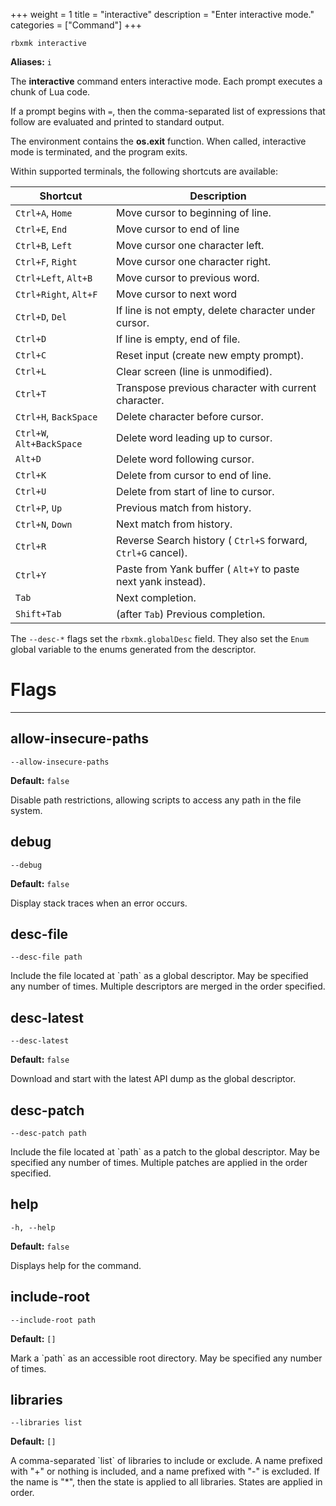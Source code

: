 +++
weight = 1
title = "interactive"
description = "Enter interactive mode."
categories = ["Command"]
+++

`rbxmk interactive`

**Aliases:** `i`

The **interactive** command enters interactive mode. Each prompt executes
a chunk of Lua code.

If a prompt begins with `=`, then the comma-separated list of
expressions that follow are evaluated and printed to standard output.

The environment contains the **os.exit** function. When called,
interactive mode is terminated, and the program exits.

Within supported terminals, the following shortcuts are available:

| Shortcut | Description |
| --- | --- |
| `Ctrl+A`, `Home` | Move cursor to beginning of line. |
| `Ctrl+E`, `End` | Move cursor to end of line |
| `Ctrl+B`, `Left` | Move cursor one character left. |
| `Ctrl+F`, `Right` | Move cursor one character right. |
| `Ctrl+Left`, `Alt+B` | Move cursor to previous word. |
| `Ctrl+Right`, `Alt+F` | Move cursor to next word |
| `Ctrl+D`, `Del` | If line is not empty, delete character under cursor. |
| `Ctrl+D` | If line is empty, end of file. |
| `Ctrl+C` | Reset input (create new empty prompt). |
| `Ctrl+L` | Clear screen (line is unmodified). |
| `Ctrl+T` | Transpose previous character with current character. |
| `Ctrl+H`, `BackSpace` | Delete character before cursor. |
| `Ctrl+W`, `Alt+BackSpace` | Delete word leading up to cursor. |
| `Alt+D` | Delete word following cursor. |
| `Ctrl+K` | Delete from cursor to end of line. |
| `Ctrl+U` | Delete from start of line to cursor. |
| `Ctrl+P`, `Up` | Previous match from history. |
| `Ctrl+N`, `Down` | Next match from history. |
| `Ctrl+R` | Reverse Search history ( `Ctrl+S` forward, `Ctrl+G` cancel). |
| `Ctrl+Y` | Paste from Yank buffer ( `Alt+Y` to paste next yank instead). |
| `Tab` | Next completion. |
| `Shift+Tab` | (after `Tab`) Previous completion. |

The `--desc-*` flags set the `rbxmk.globalDesc` field.
They also set the `Enum` global variable to the enums generated from
the descriptor.

# Flags

----

## allow-insecure-paths

`--allow-insecure-paths`

**Default:** `false`

Disable path restrictions, allowing scripts to access any path in the file
system.

## debug

`--debug`

**Default:** `false`

Display stack traces when an error occurs.

## desc-file

`--desc-file path`

Include the file located at \`path\` as a global descriptor. May be specified
any number of times. Multiple descriptors are merged in the order specified.

## desc-latest

`--desc-latest`

**Default:** `false`

Download and start with the latest API dump as the global descriptor.

## desc-patch

`--desc-patch path`

Include the file located at \`path\` as a patch to the global descriptor. May
be specified any number of times. Multiple patches are applied in the order
specified.

## help

`-h, --help`

**Default:** `false`

Displays help for the command.

## include-root

`--include-root path`

**Default:** `[]`

Mark a \`path\` as an accessible root directory. May be specified any number of
times.

## libraries

`--libraries list`

**Default:** `[]`

A comma-separated \`list\` of libraries to include or exclude. A name prefixed
with "+" or nothing is included, and a name prefixed with "-" is excluded. If
the name is "\*", then the state is applied to all libraries. States are applied
in order.